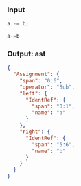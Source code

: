 ### Input
```js
a -= b;
```

```js min
a-=b
```

### Output: ast
```json
{
  "Assignment": {
    "span": "0:6",
    "operator": "Sub",
    "left": {
      "IdentRef": {
        "span": "0:1",
        "name": "a"
      }
    },
    "right": {
      "IdentRef": {
        "span": "5:6",
        "name": "b"
      }
    }
  }
}
```
